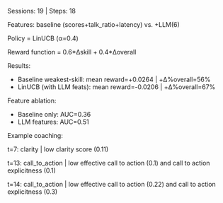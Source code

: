 Sessions: 19 | Steps: 18

Features: baseline (scores+talk_ratio+latency) vs. +LLM(6)


Policy = LinUCB (α=0.4)

Reward function = 0.6\*Δskill + 0.4\*Δoverall

Results:
- Baseline weakest-skill: mean reward=+0.0264 | +Δ%overall=56%
- LinUCB (with LLM feats): mean reward=-0.0206 | +Δ%overall=67%

Feature ablation:
- Baseline only: AUC=0.36
- LLM features: AUC=0.51

Example coaching:

t=7: clarity | low clarity score (0.11)

t=13: call_to_action | low effective call to action (0.1) and call to action explicitness (0.1)

t=14: call_to_action | low effective call to action (0.22) and call to action explicitness (0.3)
